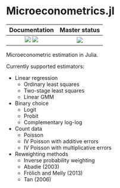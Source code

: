 # Microeconometrics.jl

| **Documentation** | **Master status** |
|:-----------------:|:-----------------:|
| [![][docs-stable-img]][docs-stable-url] [![][docs-latest-img]][docs-latest-url] | [![][travis-img]][travis-url] |

Microeconometric estimation in Julia.

Currently supported estimators:
- Linear regression
    - Ordinary least squares
    - Two-stage least squares
    - Linear GMM
- Binary choice
    - Logit
    - Probit
    - Complementary log-log
- Count data
    - Poisson
    - IV Poisson with additive errors
    - IV Poisson with multiplicative errors
- Reweighting methods
    - Inverse probability weighting
    - Abadie (2003)
    - Frölich and Melly (2013)
    - Tan (2006)

[docs-latest-img]: https://img.shields.io/badge/docs-latest-blue.svg
[docs-latest-url]: http://lbittarello.github.io/Microeconometrics.jl/latest/

[docs-stable-img]: https://img.shields.io/badge/docs-stable-blue.svg
[docs-stable-url]: http://lbittarello.github.io/Microeconometrics.jl/stable/

[travis-img]: https://travis-ci.org/lbittarello/Microeconometrics.jl.svg?branch=master
[travis-url]: https://travis-ci.org/lbittarello/Microeconometrics.jl
